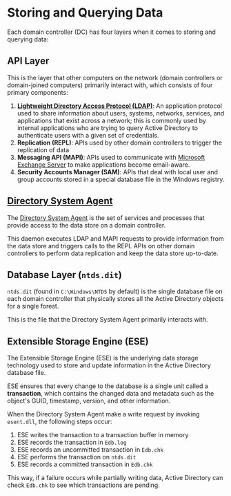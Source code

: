 # Storing and Querying Data

Each domain controller (DC) has four layers when it comes to storing and querying data:

## API Layer

This is the layer that other computers on the network (domain controllers or domain-joined computers) primarily interact with, which consists of four primary components:

1. **[Lightweight Directory Access Protocol (LDAP)](./ldap.md)**: An application protocol used to share information about users, systems, networks, services, and applications that exist across a network; this is commonly used by internal applications who are trying to query Active Directory to authenticate users with a given set of credentials.
2. **Replication (REPL)**: APIs used by other domain controllers to trigger the replication of data
3. **Messaging API (MAPI)**: APIs used to communicate with [Microsoft Exchange Server](https://en.wikipedia.org/wiki/Microsoft_Exchange_Server) to make applications become email-aware.
4. **Security Accounts Manager (SAM)**: APIs that deal with local user and group accounts stored in a special database file in the Windows registry.

## [Directory System Agent](https://learn.microsoft.com/en-us/windows/win32/ad/directory-system-agent)

The [Directory System Agent](https://learn.microsoft.com/en-us/windows/win32/ad/directory-system-agent) is the set of services and processes that provide access to the data store on a domain controller.

This daemon executes LDAP and MAPI requests to provide information from the data store and triggers calls to the REPL APIs on other domain controllers to perform data replication and keep the data store up-to-date.

## Database Layer (`ntds.dit`)

`ntds.dit` (found in `C:\Windows\NTDS` by default) is the single database file on each domain controller that physically stores all the Active Directory objects for a single forest.

This is the file that the Directory System Agent primarily interacts with.

## Extensible Storage Engine (ESE)

The Extensible Storage Engine (ESE) is the underlying data storage technology used to store and update information in the Active Directory database file.

ESE ensures that every change to the database is a single unit called a **transaction**, which contains the changed data and metadata such as the object's GUID, timestamp, version, and other information.

When the Directory System Agent make a write request by invoking `esent.dll`, the following steps occur:

1. ESE writes the transaction to a transaction buffer in memory
2. ESE records the transaction in `Edb.log`
3. ESE records an uncommitted transaction in `Edb.chk`
4. ESE performs the transaction on `ntds.dit`
5. ESE records a committed transaction in `Edb.chk`

This way, if a failure occurs while partially writing data, Active Directory can check `Edb.chk` to see which transactions are pending.
